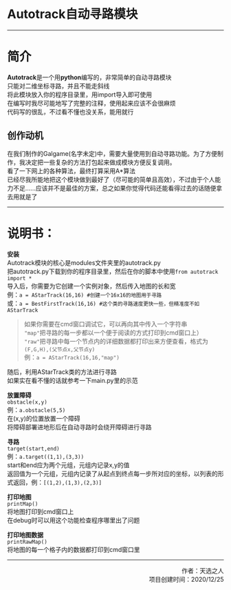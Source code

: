 # Autotrack自动寻路模块

---

# 简介
**Autotrack**是一个用**python**编写的，非常简单的自动寻路模块  
只能对二维坐标寻路，并且不能走斜线  
将此模块放入你的程序目录里，用import导入即可使用  
在编写时我尽可能地写了完整的注释，使用起来应该不会很麻烦  
代码写的很乱，不过看不懂也没关系，能用就行

## 创作动机
在我们制作的Galgame(名字未定)中，需要大量使用到自动寻路功能。为了方便制作，我决定把一些复杂的方法打包起来做成模块方便反复调用。  
看了一下网上的各种算法，最终打算采用A*算法  
已经尽我所能地把这个模块做到最好了（尽可能的简单且高效），不过由于个人能力不足……应该并不是最佳的方案，总之如果你觉得代码还能看得过去的话随便拿去用就是了

---

# 说明书：
**安装**  
Autotrack模块的核心是modules文件夹里的autotrack.py  
把autotrack.py下载到你的程序目录里，然后在你的脚本中使用`from autotrack import *`  
导入后，你需要为它创建一个实例对象，然后传入地图的长和宽  
例：`a = AStarTrack(16,16) #创建一个16x16的地图用于寻路`  
或：`a = BestFirstTrack(16,16) #这个类的寻路速度更快一些，但精准度不如AStarTrack`
>如果你需要在cmd窗口调试它，可以再向其中传入一个字符串  
>`"map"`把寻路的每一步都以一个便于阅读的方式打印到cmd窗口上）  
>`"raw"`把寻路中每一个节点内的详细数据都打印出来方便查看，格式为`(F,G,H),(父节点x,父节点y)`  
>例：`a = AStarTrack(16,16,"map")`

随后，利用AStarTrack类的方法进行寻路  
如果实在看不懂的话就参考一下main.py里的示范

**放置障碍**  
`obstacle(x,y)`  
例：`a.obstacle(5,5)`  
在(x,y)的位置放置一个障碍  
将障碍部署进地形后在自动寻路时会绕开障碍进行寻路

**寻路**  
`target(start,end)`  
例：`a.target((1,1),(3,3))`  
start和end应为两个元组，元组内记录x,y的值  
返回值为一个元组，元组内记录了从起点到终点每一步所对应的坐标，以列表的形式返回，例：`[(1,2),(1,3),(2,3)]`


**打印地图**  
`printMap()`  
将地图打印到cmd窗口上  
在debug时可以用这个功能检查程序哪里出了问题

**打印地图数据**  
`printRawMap()`  
将地图的每一个格子内的数据都打印到cmd窗口里

---

<p align="right">
作者：天选之人<br/>
项目创建时间：2020/12/25
</p>
